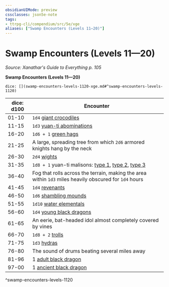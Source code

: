 ```yaml
---
obsidianUIMode: preview
cssclasses: json5e-note
tags:
- ttrpg-cli/compendium/src/5e/xge
aliases: ["Swamp Encounters (Levels 11—20)"]
---
```

# Swamp Encounters (Levels 11—20)
*Source: Xanathar's Guide to Everything p. 105* 

**Swamp Encounters (Levels 11—20)**

`dice: [](swamp-encounters-levels-1120-xge.md#^swamp-encounters-levels-1120)`

| dice: d100 | Encounter |
|------------|-----------|
| 01-10 | `1d4` [giant crocodiles](2-Mechanics/CLI/bestiary/beast/giant-crocodile-xmm.md) |
| 11-15 | `1d3` [yuan-ti abominations](2-Mechanics/CLI/bestiary/monstrosity/yuan-ti-abomination-xmm.md) |
| 16-20 | `1d6 + 1` [green hags](2-Mechanics/CLI/bestiary/fey/green-hag-xmm.md) |
| 21-25 | A large, spreading tree from which `2d6` armored knights hang by the neck |
| 26-30 | `2d4` [wights](2-Mechanics/CLI/bestiary/undead/wight-xmm.md) |
| 31-35 | `1d8 + 1` yuan-ti malisons: [type 1](2-Mechanics/CLI/bestiary/monstrosity/yuan-ti-malison-type-1-xmm.md), [type 2](2-Mechanics/CLI/bestiary/monstrosity/yuan-ti-malison-type-2-xmm.md), [type 3](2-Mechanics/CLI/bestiary/monstrosity/yuan-ti-malison-type-3-xmm.md) |
| 36-40 | Fog that rolls across the terrain, making the area within `1d3` miles heavily obscured for `1d4` hours |
| 41-45 | `1d4` [revenants](2-Mechanics/CLI/bestiary/undead/revenant-xmm.md) |
| 46-50 | `1d6` [shambling mounds](2-Mechanics/CLI/bestiary/plant/shambling-mound-xmm.md) |
| 51-55 | `1d10` [water elementals](2-Mechanics/CLI/bestiary/elemental/water-elemental-xmm.md) |
| 56-60 | `1d4` [young black dragons](2-Mechanics/CLI/bestiary/dragon/young-black-dragon-xmm.md) |
| 61-65 | An eerie, bat-headed idol almost completely covered by vines |
| 66-70 | `1d8 + 2` [trolls](2-Mechanics/CLI/bestiary/giant/troll-xmm.md) |
| 71-75 | `1d3` [hydras](2-Mechanics/CLI/bestiary/monstrosity/hydra-xmm.md) |
| 76-80 | The sound of drums beating several miles away |
| 81-96 | 1 [adult black dragon](2-Mechanics/CLI/bestiary/dragon/adult-black-dragon-xmm.md) |
| 97-00 | 1 [ancient black dragon](2-Mechanics/CLI/bestiary/dragon/ancient-black-dragon-xmm.md) |
^swamp-encounters-levels-1120